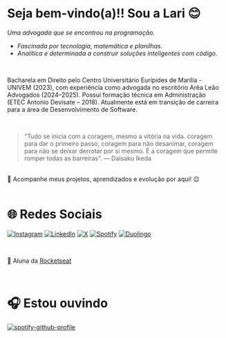 # Seja bem-vindo(a)!! Sou a Lari 😊

<i> Uma advogada que se encontrou na programação.

<ul>
  <li>Fascinada por tecnologia, matemática e planilhas.</li>
  <li>Analítica e determinada a construir soluções inteligentes com código.</li>
</ul>
</i>
<br>

Bacharela em Direito pelo Centro Universitário Eurípides de Marília - UNIVEM (2023), com experiência como advogada no escritório Arêa Leão Advogados (2024–2025). Possui formação técnica em Administração (ETEC Antonio Devisate – 2018). Atualmente está em transição de carreira para a área de Desenvolvimento de Software.

<br>

> “Tudo se inicia com a coragem, mesmo a vitória na vida. coragem para dar o primeiro passo, coragem para não desanimar, coragem para não se deixar derrotar por si mesmo. É a coragem que permite romper todas as barreiras”. — Daisaku Ikeda

<br>
📌 Acompanhe meus projetos, aprendizados e evolução por aqui! 😉

<br>
<br>

# 🌐 Redes Sociais

[![Instagram](https://img.shields.io/badge/Instagram-E4405F?style=for-the-badge&logo=instagram&logoColor=white)](https://www.instagram.com/larissanakamura.dev/) [![LinkedIn](https://img.shields.io/badge/LinkedIn-0077B5?style=for-the-badge&logo=linkedin&logoColor=white)](https://www.linkedin.com/in/larissakmnakamura/) [![X](https://img.shields.io/badge/X-%23000000.svg?style=for-the-badge&logo=X&logoColor=white)](https://x.com/larissakmnaka) [![Spotify](https://img.shields.io/badge/Spotify-1ED760?&style=for-the-badge&logo=spotify&logoColor=white)](https://open.spotify.com/user/larii_nakaa) [![Duolingo](https://img.shields.io/badge/Duolingo-58CC02?style=for-the-badge&logo=Duolingo&logoColor=white)](https://www.duolingo.com/profile/larissakmnaka) 

<br>

🚀 Aluna da <a href="https://app.rocketseat.com.br/me/larissakmnaka" target="_blank"> Rocketseat </a>

<br>

# 🎧 Estou ouvindo

[![spotify-github-profile](https://spotify-github-profile.kittinanx.com/api/view?uid=larii_nakaa&cover_image=false&theme=default&show_offline=true&background_color=121212&interchange=true&bar_color=c18b89)](https://open.spotify.com/user/larii_nakaa)
